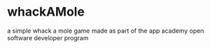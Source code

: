 # whackAMole
a simple whack a mole game made as part of the app academy open software developer program
